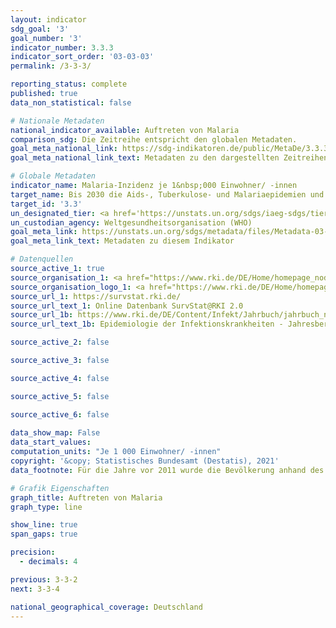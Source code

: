 ```yaml
---
layout: indicator    
sdg_goal: '3'    
goal_number: '3'    
indicator_number: 3.3.3    
indicator_sort_order: '03-03-03'    
permalink: /3-3-3/    

reporting_status: complete    
published: true    
data_non_statistical: false    

# Nationale Metadaten    
national_indicator_available: Auftreten von Malaria    
comparison_sdg: Die Zeitreihe entspricht den globalen Metadaten.    
goal_meta_national_link: https://sdg-indikatoren.de/public/MetaDe/3.3.3.pdf    
goal_meta_national_link_text: Metadaten zu den dargestellten Zeitreihen    

# Globale Metadaten    
indicator_name: Malaria-Inzidenz je 1&nbsp;000 Einwohner/ -innen    
target_name: Bis 2030 die Aids-, Tuberkulose- und Malariaepidemien und die vernachlässigten Tropenkrankheiten beseitigen und Hepatitis, durch Wasser übertragene Krankheiten und andere übertragbare Krankheiten bekämpfen    
target_id: '3.3'    
un_designated_tier: <a href='https://unstats.un.org/sdgs/iaeg-sdgs/tier-classification/' title='Klicken Sie hier um weitere Informationen zur UN-Tier-Klassifikation zu erhalten.'  target='_blank'>Tier I</a>    
un_custodian_agency: Weltgesundheitsorganisation (WHO)    
goal_meta_link: https://unstats.un.org/sdgs/metadata/files/Metadata-03-03-03.pdf    
goal_meta_link_text: Metadaten zu diesem Indikator        

# Datenquellen
source_active_1: true
source_organisation_1: <a href="https://www.rki.de/DE/Home/homepage_node.html"> Robert Koch-Institut (RKI) </a>
source_organisation_logo_1: <a href="https://www.rki.de/DE/Home/homepage_node.html"><img src="https://g205sdgs.github.io/sdg-indicators/public/OrgImgDe/rki.png" alt="Logo rki" style="height:60px; width:148px"/></a>
source_url_1: https://survstat.rki.de/
source_url_text_1: Online Datenbank SurvStat@RKI 2.0
source_url_1b: https://www.rki.de/DE/Content/Infekt/Jahrbuch/jahrbuch_node.html
source_url_text_1b: Epidemiologie der Infektionskrankheiten - Jahresbericht

source_active_2: false

source_active_3: false

source_active_4: false

source_active_5: false

source_active_6: false
    
data_show_map: False    
data_start_values:     
computation_units: "Je 1 000 Einwohner/ -innen"    
copyright: '&copy; Statistisches Bundesamt (Destatis), 2021'    
data_footnote: Für die Jahre vor 2011 wurde die Bevölkerung anhand des Zensus 2011 sowie der Wanderungs-, Geburten- und Sterbestatistiken zurückgerechnet.    

# Grafik Eigenschaften    
graph_title: Auftreten von Malaria    
graph_type: line    

show_line: true
span_gaps: true

precision:
  - decimals: 4    

previous: 3-3-2    
next: 3-3-4    

national_geographical_coverage: Deutschland    
---
```


<span></span>